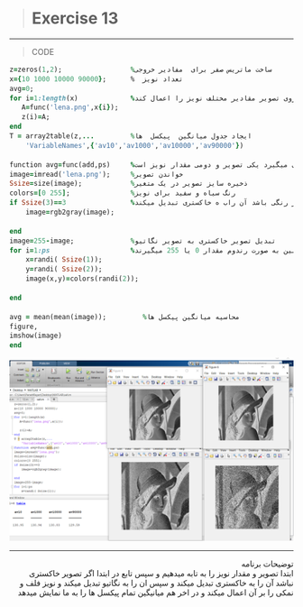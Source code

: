 > # Exercise 13

***
>CODE

```ruby
z=zeros(1,2);                 %ساخت ماتریس صفر برای  مفادیر خروجی
x={10 1000 10000 90000};      %  تعداد نویز 
avg=0;
for i=1:length(x)             %در این حلقه چهار بار تابع فراخوانی میشود تا بر روی تصویر مقادیر مختلف نویز را اعمال کند
   A=func('lena.png',x{i});
   z(i)=A;
end
T = array2table(z,...         %ایجاد جدول میانگین  پیکسل  ها
    'VariableNames',{'av10','av1000','av10000','av90000'})
    
function avg=func(add,ps)     %ایجاد تابع برای اعمال نویز که دو ورودی میگیرد یکی تصویر و دومی مقدار نویز است
image=imread('lena.png');     %خواندن تصویر
Ssize=size(image);            %ذخیره سایز تصویر در یک متغیر
colors=[0 255];               %رنگ سیاه و سفید برای نویز
if Ssize(3)==3                %اگر تصویر رنگی باشد آن راب ه خاکستری تبدیل میکند
    image=rgb2gray(image);
    
end
image=255-image;              %تبدیل تصویر خاکستری به تصویر نگاتیو
for i=1:ps                    %به تعداد انتخاب شده برای مقدار نویز به صورت رندوم پیکسل هایی انتخاب میشوند و همچنین به صورت رندوم مقدار 0 یا 255 میگیرند
    x=randi( Ssize(1));
    y=randi( Ssize(2));
    image(x,y)=colors(randi(2));
 
end

avg = mean(mean(image));         %محاسیه میانگین پیکسل ها
figure,
imshow(image)
end
```
![alt text](https://github.com/semnan-university-ai/image-processing-class/blob/main/excersiecs/faeze75/13/Screenshot%20(41).png)
***
<div dir="rtl">
توضیحات برنامه <br />
ابتدا تصویر و مقدار نویز را به تابه میدهیم و سپس تابع در ابتدا اگر تصویر خاکستری نباشد آن را به خاکستری تبدیل میکند و سپس ان را به نگاتیو تبدیل میکند و نویز فلف و نمکی را بر آن اعمال میکند و در اخر هم میانیگین تمام پیکسل ها را به ما نمایش میدهد 
</div>
